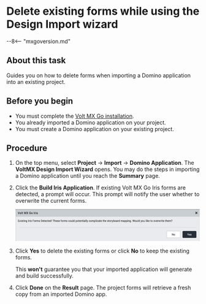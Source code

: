 # Delete existing forms while using the Design Import wizard

--8<-- "mxgoversion.md"

## About this task

Guides you on how to delete forms when importing a Domino application into an existing project.

## Before you begin

- You must complete the [Volt MX Go installation](../tutorials/installation.md).
- You already imported a Domino application on your project.
- You must create a Domino application on your existing project.


## Procedure

1. On the top menu, select **Project** &rarr; **Import** &rarr; **Domino Application**. The **VoltMX Design Import Wizard** opens. You may do the steps in importing a Domino application until you reach the  **Summary** page.

2. Click the **Build Iris Application**. If existing Volt MX Go Iris forms are detected, a prompt will occur. This prompt will notify the user whether to overwrite the current forms.

    ![Screenshot](../assets/images/dideleteform.png)

3. Click **Yes** to delete the existing forms or click **No** to keep the existing forms.

    This **won't** guarantee you that your imported application will generate and build successfully.

5. Click **Done** on the **Result** page. The project forms will retrieve a fresh copy from an imported Domino app.

